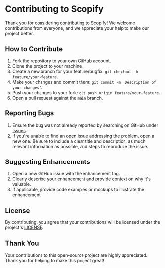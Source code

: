 # Contributing to Scopify

Thank you for considering contributing to Scopify! We welcome contributions from everyone, and we appreciate your help to make our project better.

## How to Contribute

1. Fork the repository to your own GitHub account.
2. Clone the project to your machine.
3. Create a new branch for your feature/bugfix: `git checkout -b feature/your-feature`.
4. Make your changes and commit them: `git commit -m 'Description of your changes'`.
5. Push your changes to your fork: `git push origin feature/your-feature`.
6. Open a pull request against the `main` branch.

## Reporting Bugs

1. Ensure the bug was not already reported by searching on GitHub under [Issues](https://github.com/username/project-name/issues).
2. If you're unable to find an open issue addressing the problem, open a new one. Be sure to include a clear title and description, as much relevant information as possible, and steps to reproduce the issue.

## Suggesting Enhancements

1. Open a new GitHub issue with the enhancement tag.
2. Clearly describe your enhancement and provide context on why it's valuable.
3. If applicable, provide code examples or mockups to illustrate the enhancement.

## License

By contributing, you agree that your contributions will be licensed under the project's [LICENSE](LICENSE.md).

## Thank You

Your contributions to this open-source project are highly appreciated. Thank you for helping to make this project great!
